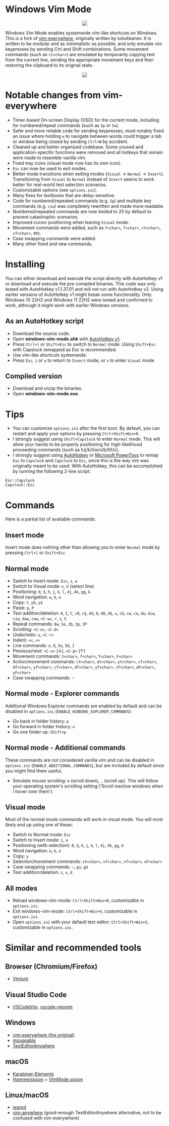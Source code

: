 # Windows Vim Mode

<p align="center">
  <img src="icons/transparent-white.ico" />
</p>

Windows Vim Mode enables systemwide vim-like shortcuts on Windows. This is a fork of [vim-everywhere](https://github.com/lubokkanev/vim-everywhere), originally written by lubokkanev. It is written to be modular and as minimalistic as possible, and only emulate vim keypresses by sending Ctrl and Shift combinations. Some movement commands (such as `ct<char>`) are emulated by temporarily copying text from the current line, sending the appropriate movement keys and then restoring the clipboard to its original state.

<p align="center">
  <img src="demo.gif" />
</p>

# Notable changes from vim-everywhere
- Timer-based On-screen Display (OSD) for the current mode, including for numbered/repeat commands (such as `5p` or `5w`).
- Safer and more reliable code for sending keypresses, most notably fixed an issue where holding `w` to navigate between words could trigger a tab or window being closed by sending `Ctrl+W` by accident.
- Cleaned up and better organized codebase. Some unused and application-specific functions were removed and all hotkeys that remain were made to resemble vanilla vim.
- Fixed tray icons (visual mode now has its own icon).
- `Esc` can now be used to exit modes.
- Better mode transitions when exiting modes (`Visual` &rarr; `Normal` &rarr; `Insert`). Transitioning from `Visual` to `Normal` instead of `Insert` seems to work better for real-world text selection scenarios.
- Customizable options (see `options.ini`).
- Many fixes for textboxes that are delay-sensitive.
- Code for numbered/repeated commands (e.g. `5p`) and multiple key commands (e.g. `ciw`) was completely rewritten and made more readable.
- Numbered/repeated commands are now limited to 25 by default to prevent catastrophic scenarios.
- Improved cursor positioning when leaving `Visual` mode.
- Movement commands were added, such as `f<char>`, `T<char>`, `ct<char>`, `vf<char>`, etc.
- Case swapping commands were added.
- Many other fixed and new commands.

# Installing

You can either download and execute the script directly with AutoHotkey v1 or download and execute the pre-compiled binaries. This code was only tested with AutoHotkey v1.1.37.01 and will not run with AutoHotkey v2. Using earlier versions of AutoHotkey v1 might break some functionality. Only Windows 10 22H2 and Windows 11 22H2 were tested and confirmed to work, although it might work with earlier Windows versions.

## As an AutoHotkey script
- Download the source code.
- Open **windows-vim-mode.ahk** with [AutoHotkey v1](https://github.com/AutoHotkey/AutoHotkey/releases).
- Press `Ctrl+[` or `Shift+Esc` to switch to `Normal` mode. Using `Shift+Esc` with Capslock remapped as Esc is recommended.
- Use vim-like shortcuts systemwide.
- Press `Esc`, `i` or `a` to return to `Insert` mode, or `v` to enter `Visual` mode.

## Compiled version
- Download and unzip the binaries.
- Open **windows-vim-mode.exe**.

# Tips

- You can customize `options.ini` after the first boot. By default, you can restart and apply your options by pressing `Ctrl+Shift+Win+R`.
- I strongly suggest using `Shift+Capslock` to enter `Normal` mode. This will allow your hands to be properly positioning for high-likelihood proceeding commands (such as h/j/k/l/w/v/b/f/t/c).
- I strongly suggest using [AutoHotkey](https://github.com/AutoHotkey/AutoHotkey) or [Microsoft PowerToys](https://github.com/microsoft/PowerToys) to remap `Esc` to `Capslock` and `Capslock` to `Esc`, since this is the way vim was originally meant to be used. With AutoHotkey, this can be accomplished by running the following 2-line script:
```
Esc::Capslock
Capslock::Esc
```

# Commands

Here is a partial list of available commands:

## Insert mode

Insert mode does nothing other than allowing you to enter `Normal` mode by pressing `Ctrl+[` or `Shift+Esc`.

## Normal mode

- Switch to Insert mode: `Esc`, `i`, `a`
- Switch to Visual mode: `v`, `V` (select line)
- Positioning: `0`, `$`, `h`, `j`, `k`, `l`, `4j`, `4k`, `gg`, `G`
- Word navigation: `w`, `b`, `e`
- Copy: `Y`, `y0`, `y$`
- Paste: `p`, `P`
- Text addition/deletion: `A`, `I`, `C`, `c0`, `c$`, `dd`, `D`, `d0`, `d$`, `x`, `cb`, `cw`, `ce`, `dw`, `diw`, `ciw`, `daw`, `caw`, `<C-w>`, `r`, `s`, `S`
- Repeat commands: `8w`, `5e`, `2b`, `3p`, `3P`
- Scrolling: `<C-u>`, `<C-d>`
- Undo/redo: `u`, `<C-r>`
- Indent: `<<`, `>>`
- Line commands: `o`, `O`, `5o`, `5O`, `J`
- Previous/next: `<C-n>` (&darr;), `<C-p>` (&uarr;)
- Movement commands: `t<char>`, `f<char>`, `T<char>`, `F<char>`
- Action/movement commands: `ct<char>`, `dt<char>`, `yt<char>`, `cf<char>`, `df<char>`, `yf<char>`, `cT<char>`, `dT<char>`, `yT<char>`, `cF<char>`, `dF<char>`, `yF<char>`
- Case swapping commands: `~`

## Normal mode - Explorer commands

Additional Windows Explorer commands are enabled by default and can be disabled in `options.ini` (`ENABLE_WINDOWS_EXPLORER_COMMANDS`):
- Go back in folder history: `p` 
- Go forward in folder history: `n` 
- Go one folder up: `Shift+p` 

## Normal mode - Additional commands

These commands are not considered vanilla vim and can be disabled in `options.ini` (`ENABLE_ADDITIONAL_COMMANDS`), but are included by default since you might find them useful.

- Simulate mouse scrolling: `m` (scroll down), `,` (scroll up). This will follow your operating system's scrolling setting ('Scroll inactive windows when I hover over them').

## Visual mode

Most of the normal mode commands will work in visual mode. You will most likely end up using one of these:

- Switch to Normal mode: `Esc`
- Switch to Insert mode: `i`, `a`
- Positioning (with selection): `0`, `$`, `h`, `j`, `k`, `l`, `4j`, `4k`, `gg`, `G`
- Word navigation: `w`, `b`, `e`
- Copy: `y`
- Selection/movement commands: `vt<char>`, `vf<char>`, `vT<char>`, `vF<char>`
- Case swapping commands: `~`, `gu`, `gU`
- Text addition/deletion: `s`, `x`, `d`

## All modes

- Reload windows-vim-mode: `Ctrl+Shift+Win+R`, customizable in `options.ini`.
- Exit windows-vim-mode: `Ctrl+Shift+Win+X`, customizable in `options.ini`.
- Open `options.ini` with your default text editor: `Ctrl+Shift+Win+S`, customizable in `options.ini`.

# Similar and recommended tools

## Browser (Chromium/Firefox)

- [Vimium](https://github.com/philc/vimium)

## Visual Studio Code

- [VSCodeVim](https://github.com/VSCodeVim/Vim), [vscode-neovim](https://github.com/vscode-neovim/vscode-neovim)

## Windows

- [vim-everywhere (the original)](https://github.com/lubokkanev/vim-everywhere)
- [mouseable](https://github.com/wirekang/mouseable)
- [TextEditorAnywhere](https://www.listary.com/text-editor-anywhere)

## macOS

- [Karabiner-Elements](https://github.com/pqrs-org/Karabiner-Elements)
- [Hammerspoon](https://github.com/Hammerspoon/hammerspoon) + [VimMode.spoon](https://github.com/dbalatero/VimMode.spoon)

## Linux/macOS

- [warpd](https://github.com/rvaiya/warpd)
- [vim-anywhere](https://github.com/cknadler/vim-anywhere) (good-enough TextEditorAnywhere alternative, not to be confused with vim-everywhere)